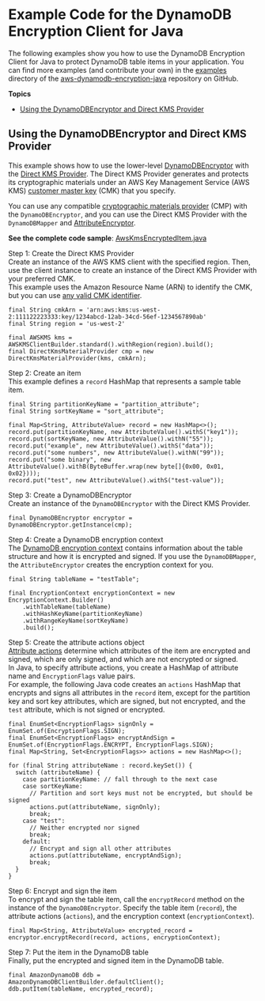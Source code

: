 # Example Code for the DynamoDB Encryption Client for Java<a name="java-examples"></a>

The following examples show you how to use the DynamoDB Encryption Client for Java to protect DynamoDB table items in your application\. You can find more examples \(and contribute your own\) in the [examples](https://github.com/awslabs/aws-dynamodb-encryption-python/tree/master/examples) directory of the [aws\-dynamodb\-encryption\-java](https://github.com/awslabs/aws-dynamodb-encryption-java/) repository on GitHub\.

**Topics**
+ [Using the DynamoDBEncryptor and Direct KMS Provider](#java-example-ddb-encryptor)

## Using the DynamoDBEncryptor and Direct KMS Provider<a name="java-example-ddb-encryptor"></a>

This example shows how to use the lower\-level [DynamoDBEncryptor](https://awslabs.github.io/aws-dynamodb-encryption-java/javadoc/) with the [Direct KMS Provider](direct-kms-provider.md)\. The Direct KMS Provider generates and protects its cryptographic materials under an AWS Key Management Service \(AWS KMS\) [customer master key](http://docs.aws.amazon.com/kms/latest/developerguide/concepts.html#master_keys) \(CMK\) that you specify\.

You can use any compatible [cryptographic materials provider](concepts.md#concept-material-provider) \(CMP\) with the `DynamoDBEncryptor`, and you can use the Direct KMS Provider with the `DynamoDBMapper` and [AttributeEncryptor](java-using.md#attribute-encryptor)\.

**See the complete code sample**: [AwsKmsEncryptedItem\.java](https://github.com/awslabs/aws-dynamodb-encryption-java/blob/master/examples/com/amazonaws/examples/AwsKmsEncryptedItem.java)

Step 1: Create the Direct KMS Provider  
Create an instance of the AWS KMS client with the specified region\. Then, use the client instance to create an instance of the Direct KMS Provider with your preferred CMK\.   
This example uses the Amazon Resource Name \(ARN\) to identify the CMK, but you can use [any valid CMK identifier](http://docs.aws.amazon.com/kms/latest/developerguide/viewing-keys.html#find-cmk-id-arn)\.   

```
final String cmkArn = 'arn:aws:kms:us-west-2:111122223333:key/1234abcd-12ab-34cd-56ef-1234567890ab'
final String region = 'us-west-2'
      
final AWSKMS kms = AWSKMSClientBuilder.standard().withRegion(region).build();
final DirectKmsMaterialProvider cmp = new DirectKmsMaterialProvider(kms, cmkArn);
```

Step 2: Create an item  
This example defines a `record` HashMap that represents a sample table item\.  

```
final String partitionKeyName = "partition_attribute";
final String sortKeyName = "sort_attribute";

final Map<String, AttributeValue> record = new HashMap<>();
record.put(partitionKeyName, new AttributeValue().withS("key1"));
record.put(sortKeyName, new AttributeValue().withN("55"));
record.put("example", new AttributeValue().withS("data"));
record.put("some numbers", new AttributeValue().withN("99"));
record.put("some binary", new AttributeValue().withB(ByteBuffer.wrap(new byte[]{0x00, 0x01, 0x02})));
record.put("test", new AttributeValue().withS("test-value"));
```

Step 3: Create a DynamoDBEncryptor  
Create an instance of the `DynamoDBEncryptor` with the Direct KMS Provider\.  

```
final DynamoDBEncryptor encryptor = DynamoDBEncryptor.getInstance(cmp);
```

Step 4: Create a DynamoDB encryption context  
The [DynamoDB encryption context](concepts.md#encryption-context) contains information about the table structure and how it is encrypted and signed\. If you use the `DynamoDBMapper`, the `AttributeEncryptor` creates the encryption context for you\.  

```
final String tableName = "testTable";

final EncryptionContext encryptionContext = new EncryptionContext.Builder()
    .withTableName(tableName)
    .withHashKeyName(partitionKeyName)
    .withRangeKeyName(sortKeyName)
    .build();
```

Step 5: Create the attribute actions object  
[Attribute actions](concepts.md#attribute-actions) determine which attributes of the item are encrypted and signed, which are only signed, and which are not encrypted or signed\.  
In Java, to specify attribute actions, you create a HashMap of attribute name and `EncryptionFlags` value pairs\.   
For example, the following Java code creates an `actions` HashMap that encrypts and signs all attributes in the `record` item, except for the partition key and sort key attributes, which are signed, but not encrypted, and the `test` attribute, which is not signed or encrypted\.  

```
final EnumSet<EncryptionFlags> signOnly = EnumSet.of(EncryptionFlags.SIGN);
final EnumSet<EncryptionFlags> encryptAndSign = EnumSet.of(EncryptionFlags.ENCRYPT, EncryptionFlags.SIGN);
final Map<String, Set<EncryptionFlags>> actions = new HashMap<>();

for (final String attributeName : record.keySet()) {
  switch (attributeName) {
    case partitionKeyName: // fall through to the next case
    case sortKeyName:
      // Partition and sort keys must not be encrypted, but should be signed
      actions.put(attributeName, signOnly);
      break;
    case "test":
      // Neither encrypted nor signed
      break;
    default:
      // Encrypt and sign all other attributes
      actions.put(attributeName, encryptAndSign);
      break;
  }
}
```

Step 6: Encrypt and sign the item  
To encrypt and sign the table item, call the `encryptRecord` method on the instance of the `DynamoDBEncryptor`\. Specify the table item \(`record`\), the attribute actions \(`actions`\), and the encryption context \(`encryptionContext`\)\.  

```
final Map<String, AttributeValue> encrypted_record = encryptor.encryptRecord(record, actions, encryptionContext);
```

Step 7: Put the item in the DynamoDB table  
Finally, put the encrypted and signed item in the DynamoDB table\.  

```
final AmazonDynamoDB ddb = AmazonDynamoDBClientBuilder.defaultClient();
ddb.putItem(tableName, encrypted_record);
```